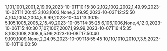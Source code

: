 1,101,1001,2001,2,19.99,2023-10-01T10:15:30
2,102,1002,2002,1,49.99,2023-10-02T11:20:45
3,103,1003,None,3,29.95,2023-10-03T12:25:50
4,104,1004,2004,5,9.99,2023-10-04T13:30:15
5,105,1005,2005,2,15.49,2023-10-05T14:35:25
6,106,1006,None,4,12.0,2023-10-06T15:40:30
7,107,1007,2007,1,99.99,2023-10-07T16:45:35
8,108,1008,2008,6,5.99,2023-10-08T17:50:40
9,109,1009,None,2,24.95,2023-10-09T18:55:45
10,110,1010,2010,7,3.5,2023-10-10T19:00:50